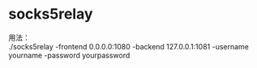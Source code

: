 # socks5relay
用法：   
./socks5relay -frontend 0.0.0.0:1080 -backend 127.0.0.1:1081 -username yourname -password yourpassword
